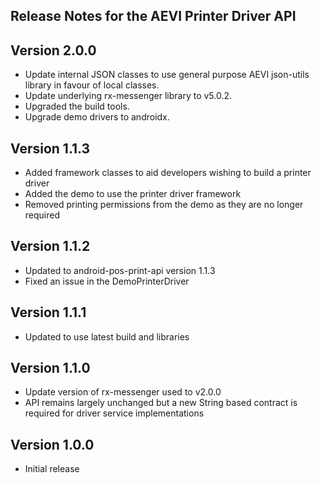 ## Release Notes for the AEVI Printer Driver API

## Version 2.0.0

* Update internal JSON classes to use general purpose AEVI json-utils library in favour of local classes. 
* Update underlying rx-messenger library to v5.0.2.
* Upgraded the build tools.
* Upgrade demo drivers to androidx.

## Version 1.1.3

* Added framework classes to aid developers wishing to build a printer driver
* Added the demo to use the printer driver framework
* Removed printing permissions from the demo as they are no longer required

## Version 1.1.2

* Updated to android-pos-print-api version 1.1.3
* Fixed an issue in the DemoPrinterDriver

## Version 1.1.1

* Updated to use latest build and libraries

## Version 1.1.0

* Update version of rx-messenger used to v2.0.0
* API remains largely unchanged but a new String based contract is required for driver service implementations

## Version 1.0.0

* Initial release
